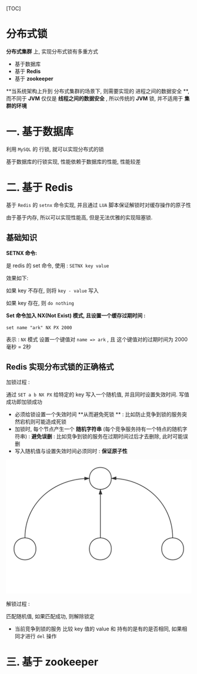 [TOC]

# 分布式锁

**分布式集群** 上, 实现分布式锁有多重方式 

* 基于数据库
* 基于 **Redis**
* 基于 **zookeeper**



**当系统架构上升到 分布式集群的场景下, 则需要实现的 进程之间的数据安全 **, 而不同于 **JVM** 仅仅是 **线程之间的数据安全** , 所以传统的 **JVM** 锁, 并不适用于 **集群的环境**



# 一. 基于数据库

利用 `MySQL` 的 行锁, 就可以实现分布式的锁

基于数据库的行锁实现, 性能依赖于数据库的性能, 性能较差



# 二. 基于 Redis

基于 `Redis` 的 `setnx` 命令实现, 并且通过 `LUA` 脚本保证解锁时对缓存操作的原子性

由于基于内存, 所以可以实现性能高, 但是无法优雅的实现阻塞锁.



## 基础知识

**SETNX 命令:**

是 redis 的 set 命令, 使用 : `SETNX key value` 

效果如下: 

如果 key 不存在, 则将 `key - value` 写入

如果 key 存在, 则 `do nothing`



**Set 命令加入 NX(Not Exist) 模式, 且设置一个缓存过期时间 :**

`set name "ark" NX PX 2000 `

表示 : `NX` 模式 设置一个键值对 `name => ark` , 且 这个键值对的过期时间为 2000 毫秒 = 2秒





## Redis 实现分布式锁的正确格式

加锁过程 : 

通过 `SET a b NX PX` 给特定的 key 写入一个随机值, 并且同时设置失效时间. 写值成功即加锁成功

* 必须给锁设置一个失效时间 **从而避免死锁 ** : 比如防止竞争到锁的服务突然宕机则可能造成死锁
* 加锁时, 每个节点产生一个 **随机字符串** (每个竞争服务持有一个特点的随机字符串) : **避免误删**  : 比如竞争到锁的服务在过期时间过后才去删除, 此时可能误删
* 写入随机值与设置失效时间必须同时 : **保证原子性**





<img src='image/2019-09-20-Redis_Cluster_lock.svg' />



解锁过程 :  	 

匹配随机值, 如果匹配成功, 则解除锁定

* 当前竞争到锁的服务 比较 key 值的 value 和 持有的是有的是否相同, 如果相同才进行 `del` 操作











# 三. 基于 zookeeper









​	

























